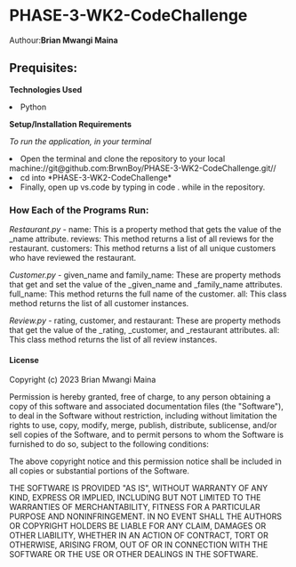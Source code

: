 # PHASE-3-WK2-CodeChallenge
Authour:**Brian Mwangi Maina**

## Prequisites:

**Technologies Used**

<li>Python

**Setup/Installation Requirements**

*To run the application, in your terminal*

<li>Open the terminal and clone the repository to your local machine://git@github.com:BrwnBoy/PHASE-3-WK2-CodeChallenge.git//
<li>cd into *PHASE-3-WK2-CodeChallenge*
<li>Finally, open up vs.code by typing in code . while in the repository.

### How Each of the Programs Run:

*Restaurant.py* - name: This is a property method that gets the value of the _name attribute.
reviews: This method returns a list of all reviews for the restaurant.
customers: This method returns a list of all unique customers who have reviewed the restaurant.

*Customer.py* - given_name and family_name: These are property methods that get and set the value of the _given_name and _family_name attributes.
full_name: This method returns the full name of the customer.
all: This class method returns the list of all customer instances.

*Review.py* - rating, customer, and restaurant: These are property methods that get the value of the _rating, _customer, and _restaurant attributes.
all: This class method returns the list of all review instances.

#### License 

Copyright (c) 2023 Brian Mwangi Maina

Permission is hereby granted, free of charge, to any person obtaining a copy
of this software and associated documentation files (the "Software"), to deal
in the Software without restriction, including without limitation the rights
to use, copy, modify, merge, publish, distribute, sublicense, and/or sell
copies of the Software, and to permit persons to whom the Software is
furnished to do so, subject to the following conditions:

The above copyright notice and this permission notice shall be included in all
copies or substantial portions of the Software.

THE SOFTWARE IS PROVIDED "AS IS", WITHOUT WARRANTY OF ANY KIND, EXPRESS OR
IMPLIED, INCLUDING BUT NOT LIMITED TO THE WARRANTIES OF MERCHANTABILITY,
FITNESS FOR A PARTICULAR PURPOSE AND NONINFRINGEMENT. IN NO EVENT SHALL THE
AUTHORS OR COPYRIGHT HOLDERS BE LIABLE FOR ANY CLAIM, DAMAGES OR OTHER
LIABILITY, WHETHER IN AN ACTION OF CONTRACT, TORT OR OTHERWISE, ARISING FROM,
OUT OF OR IN CONNECTION WITH THE SOFTWARE OR THE USE OR OTHER DEALINGS IN THE
SOFTWARE.